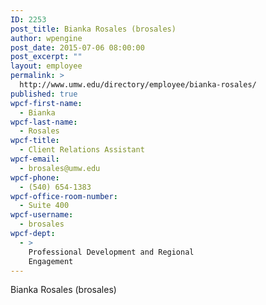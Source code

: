 ```yaml
---
ID: 2253
post_title: Bianka Rosales (brosales)
author: wpengine
post_date: 2015-07-06 08:00:00
post_excerpt: ""
layout: employee
permalink: >
  http://www.umw.edu/directory/employee/bianka-rosales/
published: true
wpcf-first-name:
  - Bianka
wpcf-last-name:
  - Rosales
wpcf-title:
  - Client Relations Assistant
wpcf-email:
  - brosales@umw.edu
wpcf-phone:
  - (540) 654-1383
wpcf-office-room-number:
  - Suite 400
wpcf-username:
  - brosales
wpcf-dept:
  - >
    Professional Development and Regional
    Engagement
---
```

Bianka Rosales (brosales)